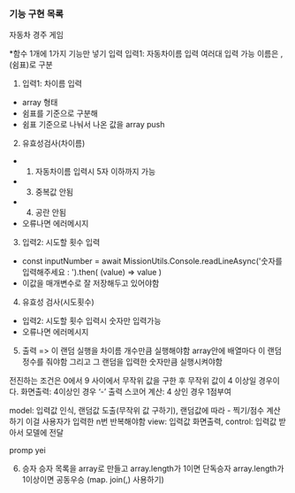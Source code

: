### 기능 구현 목록
자동차 경주 게임

*함수 1개에 1가지 기능만 넣기
입력
입력1: 자동차이름 입력
여러대 입력 가능
이름은 ,(쉼표)로 구분

1. 입력1: 차이름 입력
- array 형태
- 쉼표를 기준으로 구분해
- 쉼표 기준으로 나눠서 나온 값을 array push


2. 유효성검사(차이름)
- 1. 자동차이름 입력시 5자 이하까지 가능
- 3. 중복값 안됨
- 4. 공란 안됨
- 오류나면 에러메시지


3. 입력2: 시도할 횟수 입력
- const inputNumber = await MissionUtils.Console.readLineAsync('숫자를 입력해주세요 : ').then(
        (value) => value
      )
- 이값을 매개변수로 잘 저장해두고 있어야함


4. 유효성 검사(시도횟수)
- 입력2: 시도할 횟수 입력시 숫자만 입력가능
- 오류나면 에러메시지

5. 출력 => 이 랜덤 실행을 차이름 개수만큼 실행해야함
array안에 배열마다 이 랜덤정수를 줘야함
그리고 그 랜덤을 입력한 숫자만큼 실행시켜야함 

전진하는 조건은 0에서 9 사이에서 무작위 값을 구한 후
무작위 값이 4 이상일 경우이다.
화면출력: 4이상인 경우 ‘-’ 출력
스코어 계산: 4 상인 경우 1점부여




model: 입력값 인식, 랜덤값 도출(무작위 값 구하기), 랜덤값에 따라 - 찍기/점수 계산하기 이걸 사용자가 입력한 n번 반복해야함
view: 입력값 화면출력, 
control: 입력값 받아서 모델에 전달

promp
yei

6. 승자
승자 목록을 array로 만들고
array.length가 1이면 단독승자
array.length가 1이상이면 공동우승 (map. join(,) 사용하기)

